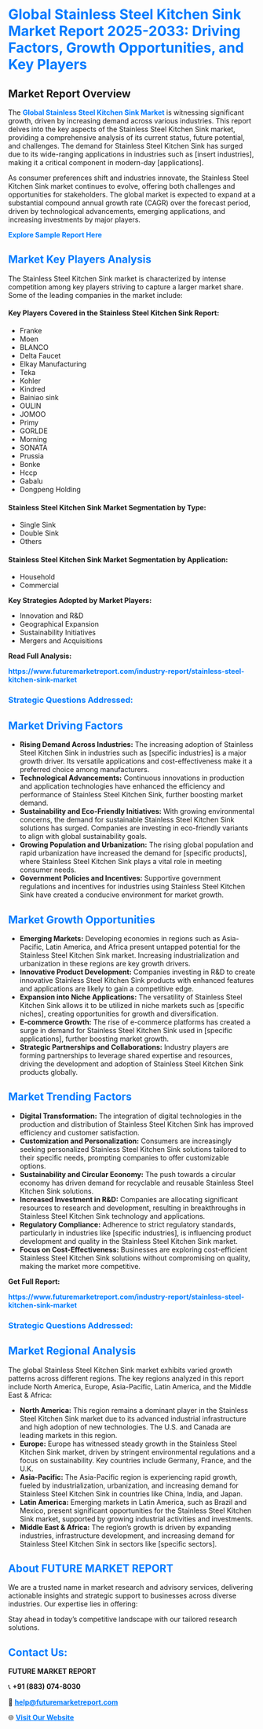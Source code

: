 <h1 style="color: #007BFF;">Global Stainless Steel Kitchen Sink Market Report 2025-2033: Driving Factors, Growth Opportunities, and Key Players</h1>

<section id="overview">
<h2>Market Report Overview</h2>
<p>The <a href="https://www.futuremarketreport.com/industry-report/stainless-steel-kitchen-sink-market" style="color: #007BFF; text-decoration: none;"><strong>Global Stainless Steel Kitchen Sink Market</strong></a> is witnessing significant growth, driven by increasing demand across various industries. This report delves into the key aspects of the Stainless Steel Kitchen Sink market, providing a comprehensive analysis of its current status, future potential, and challenges. The demand for Stainless Steel Kitchen Sink has surged due to its wide-ranging applications in industries such as [insert industries], making it a critical component in modern-day [applications].</p>
<p>As consumer preferences shift and industries innovate, the Stainless Steel Kitchen Sink market continues to evolve, offering both challenges and opportunities for stakeholders. The global market is expected to expand at a substantial compound annual growth rate (CAGR) over the forecast period, driven by technological advancements, emerging applications, and increasing investments by major players.</p>
</section>

<section id="overview">
<p><a href="https://www.futuremarketreport.com/request-sample/reportId=88323" style="color: #007BFF; text-decoration: none;"><strong>Explore Sample Report Here</strong></a></p>
</section>

<section id="key-players">
<h2 style="color: #007BFF;">Market Key Players Analysis</h2>
<p>The Stainless Steel Kitchen Sink market is characterized by intense competition among key players striving to capture a larger market share. Some of the leading companies in the market include:</p>
<h4>Key Players Covered in the Stainless Steel Kitchen Sink Report:</h4>
<ul><li>Franke</li><li>Moen</li><li>BLANCO</li><li>Delta Faucet</li><li>Elkay Manufacturing</li><li>Teka</li><li>Kohler</li><li>Kindred</li><li>Bainiao sink</li><li>OULIN</li><li>JOMOO</li><li>Primy</li><li>GORLDE</li><li>Morning</li><li>SONATA</li><li>Prussia</li><li>Bonke</li><li>Hccp</li><li>Gabalu</li><li>Dongpeng Holding</li></ul>
<h4>Stainless Steel Kitchen Sink Market Segmentation by Type:</h4>
<ul><li>Single Sink</li><li>Double Sink</li><li>Others</li></ul>

<h4>Stainless Steel Kitchen Sink Market Segmentation by Application:</h4>
<ul><li>Household</li><li>Commercial</li></ul>
<p><strong>Key Strategies Adopted by Market Players:</strong></p>
<ul>
<li>Innovation and R&D</li>
<li>Geographical Expansion</li>
<li>Sustainability Initiatives</li>
<li>Mergers and Acquisitions</li>
</ul>
</section>

<section>
<p><strong>Read Full Analysis: </strong></p><a href="https://www.futuremarketreport.com/industry-report/stainless-steel-kitchen-sink-market" style="color: #007BFF; text-decoration: none;"><strong>https://www.futuremarketreport.com/industry-report/stainless-steel-kitchen-sink-market</strong></a>
<h3 style="color: #007BFF;">Strategic Questions Addressed:</h3>
</section>

<section id="driving-factors">
<h2 style="color: #007BFF;">Market Driving Factors</h2>
<ul>
<li><strong>Rising Demand Across Industries:</strong> The increasing adoption of Stainless Steel Kitchen Sink in industries such as [specific industries] is a major growth driver. Its versatile applications and cost-effectiveness make it a preferred choice among manufacturers.</li>
<li><strong>Technological Advancements:</strong> Continuous innovations in production and application technologies have enhanced the efficiency and performance of Stainless Steel Kitchen Sink, further boosting market demand.</li>
<li><strong>Sustainability and Eco-Friendly Initiatives:</strong> With growing environmental concerns, the demand for sustainable Stainless Steel Kitchen Sink solutions has surged. Companies are investing in eco-friendly variants to align with global sustainability goals.</li>
<li><strong>Growing Population and Urbanization:</strong> The rising global population and rapid urbanization have increased the demand for [specific products], where Stainless Steel Kitchen Sink plays a vital role in meeting consumer needs.</li>
<li><strong>Government Policies and Incentives:</strong> Supportive government regulations and incentives for industries using Stainless Steel Kitchen Sink have created a conducive environment for market growth.</li>
</ul>
</section>

<section id="growth-opportunities">
<h2 style="color: #007BFF;">Market Growth Opportunities</h2>
<ul>
<li><strong>Emerging Markets:</strong> Developing economies in regions such as Asia-Pacific, Latin America, and Africa present untapped potential for the Stainless Steel Kitchen Sink market. Increasing industrialization and urbanization in these regions are key growth drivers.</li>
<li><strong>Innovative Product Development:</strong> Companies investing in R&D to create innovative Stainless Steel Kitchen Sink products with enhanced features and applications are likely to gain a competitive edge.</li>
<li><strong>Expansion into Niche Applications:</strong> The versatility of Stainless Steel Kitchen Sink allows it to be utilized in niche markets such as [specific niches], creating opportunities for growth and diversification.</li>
<li><strong>E-commerce Growth:</strong> The rise of e-commerce platforms has created a surge in demand for Stainless Steel Kitchen Sink used in [specific applications], further boosting market growth.</li>
<li><strong>Strategic Partnerships and Collaborations:</strong> Industry players are forming partnerships to leverage shared expertise and resources, driving the development and adoption of Stainless Steel Kitchen Sink products globally.</li>
</ul>
</section>

<section id="trending-factors">
<h2 style="color: #007BFF;">Market Trending Factors</h2>
<ul>
<li><strong>Digital Transformation:</strong> The integration of digital technologies in the production and distribution of Stainless Steel Kitchen Sink has improved efficiency and customer satisfaction.</li>
<li><strong>Customization and Personalization:</strong> Consumers are increasingly seeking personalized Stainless Steel Kitchen Sink solutions tailored to their specific needs, prompting companies to offer customizable options.</li>
<li><strong>Sustainability and Circular Economy:</strong> The push towards a circular economy has driven demand for recyclable and reusable Stainless Steel Kitchen Sink solutions.</li>
<li><strong>Increased Investment in R&D:</strong> Companies are allocating significant resources to research and development, resulting in breakthroughs in Stainless Steel Kitchen Sink technology and applications.</li>
<li><strong>Regulatory Compliance:</strong> Adherence to strict regulatory standards, particularly in industries like [specific industries], is influencing product development and quality in the Stainless Steel Kitchen Sink market.</li>
<li><strong>Focus on Cost-Effectiveness:</strong> Businesses are exploring cost-efficient Stainless Steel Kitchen Sink solutions without compromising on quality, making the market more competitive.</li>
</ul>
</section>

<section>
<p><strong>Get Full Report: </strong></p><a href="https://www.futuremarketreport.com/industry-report/stainless-steel-kitchen-sink-market" style="color: #007BFF; text-decoration: none;"><strong>https://www.futuremarketreport.com/industry-report/stainless-steel-kitchen-sink-market</strong></a>
<h3 style="color: #007BFF;">Strategic Questions Addressed:</h3>
</section>


<section id="regional-analysis">
<h2 style="color: #007BFF;">Market Regional Analysis</h2>
<p>The global Stainless Steel Kitchen Sink market exhibits varied growth patterns across different regions. The key regions analyzed in this report include North America, Europe, Asia-Pacific, Latin America, and the Middle East & Africa:</p>
<ul>
<li><strong>North America:</strong> This region remains a dominant player in the Stainless Steel Kitchen Sink market due to its advanced industrial infrastructure and high adoption of new technologies. The U.S. and Canada are leading markets in this region.</li>
<li><strong>Europe:</strong> Europe has witnessed steady growth in the Stainless Steel Kitchen Sink market, driven by stringent environmental regulations and a focus on sustainability. Key countries include Germany, France, and the U.K.</li>
<li><strong>Asia-Pacific:</strong> The Asia-Pacific region is experiencing rapid growth, fueled by industrialization, urbanization, and increasing demand for Stainless Steel Kitchen Sink in countries like China, India, and Japan.</li>
<li><strong>Latin America:</strong> Emerging markets in Latin America, such as Brazil and Mexico, present significant opportunities for the Stainless Steel Kitchen Sink market, supported by growing industrial activities and investments.</li>
<li><strong>Middle East & Africa:</strong> The region’s growth is driven by expanding industries, infrastructure development, and increasing demand for Stainless Steel Kitchen Sink in sectors like [specific sectors].</li>
</ul>
</section>

<footer>
<h2 style="color: #007BFF;">About FUTURE MARKET REPORT</h2>
<p>We are a trusted name in market research and advisory services, delivering actionable insights and strategic support to businesses across diverse industries. Our expertise lies in offering:</p>

<p>Stay ahead in today’s competitive landscape with our tailored research solutions.</p>

<h2 style="color: #007BFF;">Contact Us:</h2>
<p><strong>FUTURE MARKET REPORT</strong></p>
<p>📞 <strong>+91 (883) 074-8030</strong></p>
<p>📧 <strong><a href="mailto:help@futuremarketreport.com" style="color: #007BFF;">help@futuremarketreport.com</a></strong></p>
<p>🌐 <strong><a href="https://www.futuremarketreport.com/" style="color: #007BFF;">Visit Our Website</a></strong></p>
</footer>